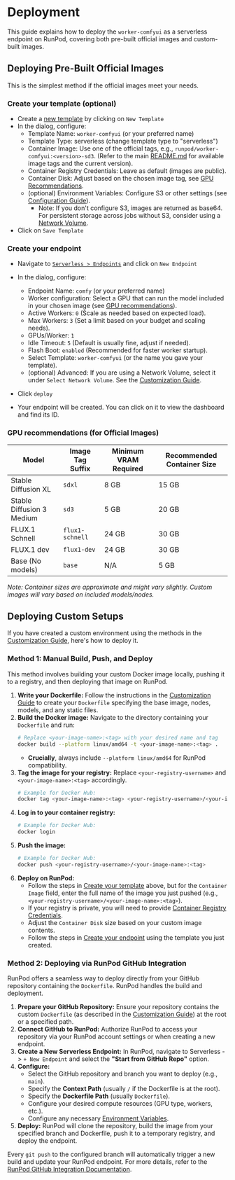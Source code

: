 # Deployment

This guide explains how to deploy the `worker-comfyui` as a serverless endpoint on RunPod, covering both pre-built official images and custom-built images.

## Deploying Pre-Built Official Images

This is the simplest method if the official images meet your needs.

### Create your template (optional)

- Create a [new template](https://runpod.io/console/serverless/user/templates) by clicking on `New Template`
- In the dialog, configure:
  - Template Name: `worker-comfyui` (or your preferred name)
  - Template Type: serverless (change template type to "serverless")
  - Container Image: Use one of the official tags, e.g., `runpod/worker-comfyui:<version>-sd3`. (Refer to the main [README.md](../README.md#available-docker-images) for available image tags and the current version).
  - Container Registry Credentials: Leave as default (images are public).
  - Container Disk: Adjust based on the chosen image tag, see [GPU Recommendations](#gpu-recommendations).
  - (optional) Environment Variables: Configure S3 or other settings (see [Configuration Guide](configuration.md)).
    - Note: If you don't configure S3, images are returned as base64. For persistent storage across jobs without S3, consider using a [Network Volume](customization.md#method-2-network-volume-alternative-for-models).
- Click on `Save Template`

### Create your endpoint

- Navigate to [`Serverless > Endpoints`](https://www.runpod.io/console/serverless/user/endpoints) and click on `New Endpoint`
- In the dialog, configure:

  - Endpoint Name: `comfy` (or your preferred name)
  - Worker configuration: Select a GPU that can run the model included in your chosen image (see [GPU recommendations](#gpu-recommendations)).
  - Active Workers: `0` (Scale as needed based on expected load).
  - Max Workers: `3` (Set a limit based on your budget and scaling needs).
  - GPUs/Worker: `1`
  - Idle Timeout: `5` (Default is usually fine, adjust if needed).
  - Flash Boot: `enabled` (Recommended for faster worker startup).
  - Select Template: `worker-comfyui` (or the name you gave your template).
  - (optional) Advanced: If you are using a Network Volume, select it under `Select Network Volume`. See the [Customization Guide](customization.md#method-2-network-volume-alternative-for-models).

- Click `deploy`
- Your endpoint will be created. You can click on it to view the dashboard and find its ID.

### GPU recommendations (for Official Images)

| Model                     | Image Tag Suffix | Minimum VRAM Required | Recommended Container Size |
| ------------------------- | ---------------- | --------------------- | -------------------------- |
| Stable Diffusion XL       | `sdxl`           | 8 GB                  | 15 GB                      |
| Stable Diffusion 3 Medium | `sd3`            | 5 GB                  | 20 GB                      |
| FLUX.1 Schnell            | `flux1-schnell`  | 24 GB                 | 30 GB                      |
| FLUX.1 dev                | `flux1-dev`      | 24 GB                 | 30 GB                      |
| Base (No models)          | `base`           | N/A                   | 5 GB                       |

_Note: Container sizes are approximate and might vary slightly. Custom images will vary based on included models/nodes._

## Deploying Custom Setups

If you have created a custom environment using the methods in the [Customization Guide](customization.md), here's how to deploy it.

### Method 1: Manual Build, Push, and Deploy

This method involves building your custom Docker image locally, pushing it to a registry, and then deploying that image on RunPod.

1.  **Write your Dockerfile:** Follow the instructions in the [Customization Guide](customization.md#method-1-custom-dockerfile-recommended) to create your `Dockerfile` specifying the base image, nodes, models, and any static files.
2.  **Build the Docker image:** Navigate to the directory containing your `Dockerfile` and run:
    ```bash
    # Replace <your-image-name>:<tag> with your desired name and tag
    docker build --platform linux/amd64 -t <your-image-name>:<tag> .
    ```
    - **Crucially**, always include `--platform linux/amd64` for RunPod compatibility.
3.  **Tag the image for your registry:** Replace `<your-registry-username>` and `<your-image-name>:<tag>` accordingly.
    ```bash
    # Example for Docker Hub:
    docker tag <your-image-name>:<tag> <your-registry-username>/<your-image-name>:<tag>
    ```
4.  **Log in to your container registry:**
    ```bash
    # Example for Docker Hub:
    docker login
    ```
5.  **Push the image:**
    ```bash
    # Example for Docker Hub:
    docker push <your-registry-username>/<your-image-name>:<tag>
    ```
6.  **Deploy on RunPod:**
    - Follow the steps in [Create your template](#create-your-template-optional) above, but for the `Container Image` field, enter the full name of the image you just pushed (e.g., `<your-registry-username>/<your-image-name>:<tag>`).
    - If your registry is private, you will need to provide [Container Registry Credentials](https://docs.runpod.io/serverless/templates#container-registry-credentials).
    - Adjust the `Container Disk` size based on your custom image contents.
    - Follow the steps in [Create your endpoint](#create-your-endpoint) using the template you just created.

### Method 2: Deploying via RunPod GitHub Integration

RunPod offers a seamless way to deploy directly from your GitHub repository containing the `Dockerfile`. RunPod handles the build and deployment.

1.  **Prepare your GitHub Repository:** Ensure your repository contains the custom `Dockerfile` (as described in the [Customization Guide](customization.md#method-1-custom-dockerfile-recommended)) at the root or a specified path.
2.  **Connect GitHub to RunPod:** Authorize RunPod to access your repository via your RunPod account settings or when creating a new endpoint.
3.  **Create a New Serverless Endpoint:** In RunPod, navigate to Serverless -> `+ New Endpoint` and select the **"Start from GitHub Repo"** option.
4.  **Configure:**
    - Select the GitHub repository and branch you want to deploy (e.g., `main`).
    - Specify the **Context Path** (usually `/` if the Dockerfile is at the root).
    - Specify the **Dockerfile Path** (usually `Dockerfile`).
    - Configure your desired compute resources (GPU type, workers, etc.).
    - Configure any necessary [Environment Variables](configuration.md).
5.  **Deploy:** RunPod will clone the repository, build the image from your specified branch and Dockerfile, push it to a temporary registry, and deploy the endpoint.

Every `git push` to the configured branch will automatically trigger a new build and update your RunPod endpoint. For more details, refer to the [RunPod GitHub Integration Documentation](https://docs.runpod.io/serverless/github-integration).
